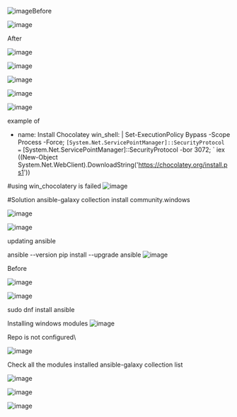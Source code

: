 ![image](https://github.com/user-attachments/assets/3a7db46e-9775-4af7-8673-cac209b5dce6)Before

![image](https://github.com/user-attachments/assets/ab9b46c2-5470-4b5f-b34d-4390d8386de9)


After

![image](https://github.com/user-attachments/assets/1098b455-9ef8-4c4e-b634-ebc5fac0266f)


![image](https://github.com/user-attachments/assets/c625c3ba-079e-482e-ae66-1590fb37c5f3)

![image](https://github.com/user-attachments/assets/56385336-8bda-4048-b338-a189d8414ffe)

![image](https://github.com/user-attachments/assets/dfec2b5c-8504-4ff1-86a9-24b3c3293441)


![image](https://github.com/user-attachments/assets/f4a176ae-7eda-45db-8cf4-2f32e831c8f8)




example of 

- name: Install Chocolatey
  win_shell: |
    Set-ExecutionPolicy Bypass -Scope Process -Force; `
    [System.Net.ServicePointManager]::SecurityProtocol = `
    [System.Net.ServicePointManager]::SecurityProtocol -bor 3072; `
    iex ((New-Object System.Net.WebClient).DownloadString('https://chocolatey.org/install.ps1'))



#using win_chocolatery is failed
![image](https://github.com/user-attachments/assets/6b3db117-a051-4192-8a02-f79193277ba8)


#Solution
ansible-galaxy collection install community.windows

![image](https://github.com/user-attachments/assets/c3058e35-7fe6-48ed-96ac-8ad48560bafc)

![image](https://github.com/user-attachments/assets/dc4abe14-a115-48dc-bfba-cf4722f8a3f7)


updating ansible

ansible --version
pip install --upgrade ansible
![image](https://github.com/user-attachments/assets/34eb316f-2bc9-446f-82d0-40e59158c666)


Before

![image](https://github.com/user-attachments/assets/033b9204-c6a6-425c-b2e4-afda33f1fe85)

![image](https://github.com/user-attachments/assets/dfd1c493-494f-449e-9081-1be9712ae5c6)

sudo dnf install ansible


Installing windows modules
![image](https://github.com/user-attachments/assets/93634326-da1e-4e65-8b1e-776ff56534dd)

Repo is not configured\

![image](https://github.com/user-attachments/assets/46f6709a-4bcc-4a50-8f5f-29fefa7fb096)



Check all the modules installed
ansible-galaxy collection list

![image](https://github.com/user-attachments/assets/5d861e35-83c0-4cb1-9471-15bbf9801f90)


![image](https://github.com/user-attachments/assets/094469c3-40e6-4438-957f-5ab68dfb2193)

![image](https://github.com/user-attachments/assets/7120bc9e-63c8-4574-afa1-4690ec9daa3e)

